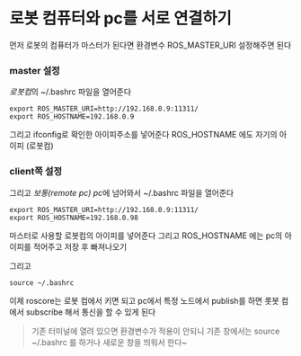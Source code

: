 # 로봇 컴퓨터와 pc를 서로 연결하기

먼저 로봇의 컴퓨터가 마스터가 된다면 
환경변수 ROS_MASTER_URI 설정해주면 된다

### master 설정
*로봇컴*의 ~/.bashrc 파일을 열어준다
```
export ROS_MASTER_URI=http://192.168.0.9:11311/
export ROS_HOSTNAME=192.168.0.9
```

그리고 ifconfig로 확인한 아이피주소를 넣어준다
ROS_HOSTNAME 에도 자기의 아이피 (로봇컴)


### client쪽 설정
그리고 *보통(remote pc) pc*에 넘어와서 ~/.bashrc 파일을 열어준다
```
export ROS_MASTER_URI=http://192.168.0.9:11311/
export ROS_HOSTNAME=192.168.0.98
```

마스터로 사용할 로봇컴의 아이피를 넣어준다
그리고 ROS_HOSTNAME 에는 pc의 아이피를 적어주고 저장 후 빠져나오기

그리고 
```
source ~/.bashrc
```

이제 roscore는 로봇 컴에서 키면 되고 
pc에서 특정 노드에서 publish를 하면 
롯봇 컴에서 subscribe 해서 통신을 할 수 있게 된다

> 기존 터미널에 열려 있으면 환경변수가 적용이 안되니 기존 창에서는 source ~/.bashrc 를 하거나
새로운 창을 띄워서 한다~

